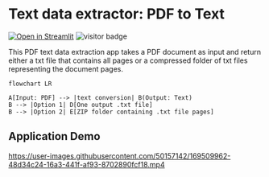 # Text data extractor: PDF to Text
[![Open in Streamlit](https://static.streamlit.io/badges/streamlit_badge_black_white.svg)](https://share.streamlit.io/nainiayoub/pdf-text-data-extractor/main/app.py)
![visitor badge](https://visitor-badge.glitch.me/badge?page_id=nainiayoub.pdf-text-data-extractor)

This PDF text data extraction app takes a PDF document as input and return either a txt file that contains all pages or a compressed folder of txt files representing the document pages.



```mermaid
flowchart LR

A[Input: PDF] --> |text conversion| B(Output: Text)
B --> |Option 1| D[One output .txt file]
B --> |Option 2| E[ZIP folder containing .txt file pages]

```

## Application Demo

https://user-images.githubusercontent.com/50157142/169509962-48d34c24-16a3-441f-af93-8702890fcf18.mp4

